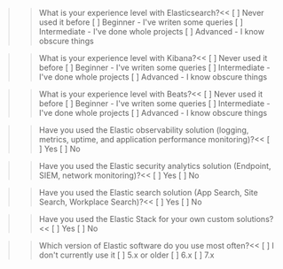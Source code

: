 >>What is your experience level with Elasticsearch?<<
[ ] Never used it before
[ ] Beginner - I've writen some queries
[ ] Intermediate - I've done whole projects
[ ] Advanced - I know obscure things

>>What is your experience level with Kibana?<<
[ ] Never used it before
[ ] Beginner - I've writen some queries
[ ] Intermediate - I've done whole projects
[ ] Advanced - I know obscure things

>>What is your experience level with Beats?<<
[ ] Never used it before
[ ] Beginner - I've writen some queries
[ ] Intermediate - I've done whole projects
[ ] Advanced - I know obscure things

>>Have you used the Elastic observability solution (logging, metrics, uptime, and application performance monitoring)?<<
[ ] Yes
[ ] No

>>Have you used the Elastic security analytics solution (Endpoint, SIEM, network monitoring)?<<
[ ] Yes
[ ] No

>>Have you used the Elastic search solution (App Search, Site Search, Workplace Search)?<<
[ ] Yes
[ ] No

>>Have you used the Elastic Stack for your own custom solutions?<<
[ ] Yes
[ ] No

>>Which version of Elastic software do you use most often?<<
[ ] I don't currently use it
[ ] 5.x or older
[ ] 6.x
[ ] 7.x